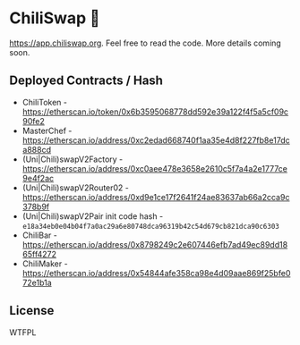 # ChiliSwap 🍣

https://app.chiliswap.org. Feel free to read the code. More details coming soon.

## Deployed Contracts / Hash

- ChiliToken - https://etherscan.io/token/0x6b3595068778dd592e39a122f4f5a5cf09c90fe2
- MasterChef - https://etherscan.io/address/0xc2edad668740f1aa35e4d8f227fb8e17dca888cd
- (Uni|Chili)swapV2Factory - https://etherscan.io/address/0xc0aee478e3658e2610c5f7a4a2e1777ce9e4f2ac
- (Uni|Chili)swapV2Router02 - https://etherscan.io/address/0xd9e1ce17f2641f24ae83637ab66a2cca9c378b9f
- (Uni|Chili)swapV2Pair init code hash - `e18a34eb0e04b04f7a0ac29a6e80748dca96319b42c54d679cb821dca90c6303`
- ChiliBar - https://etherscan.io/address/0x8798249c2e607446efb7ad49ec89dd1865ff4272
- ChiliMaker - https://etherscan.io/address/0x54844afe358ca98e4d09aae869f25bfe072e1b1a

## License

WTFPL